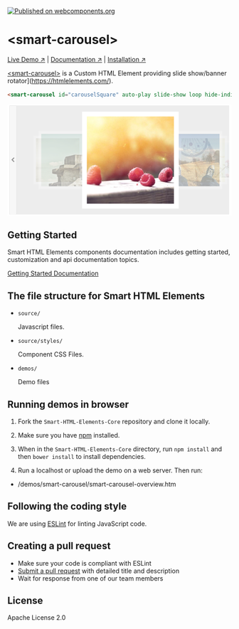 [![Published on webcomponents.org](https://img.shields.io/badge/webcomponents.org-published-blue.svg)](https://www.webcomponents.org/element/htmlelements/smart-carousel)

# &lt;smart-carousel&gt;

[Live Demo ↗](https://htmlelements.com/demos/carousel/)
|
[Documentation ↗](https://www.htmlelements.com/docs/)
|
[Installation ↗](https://www.npmjs.com/package/@smarthtmlelements/smarthtmlelements-core)

[&lt;smart-carousel&gt;](https://htmlelements.com/demos/carousel/) is a Custom HTML Element providing slide show/banner rotator](https://htmlelements.com/).

<!--
```
<custom-element-demo>
  <template>
    <script src="../webcomponentsjs/webcomponents-lite.js"></script>
    <script src="../smart-core/source/smart.core.js"></script>
    <link rel="stylesheet" href="../smart-core/source/styles/smart.default.css" type="text/css" />
 <script>
   window.onload = function () {
    const basePath = '/images/',
        carouselSquare = document.getElementById('carouselSquare'),
 
    carouselSquare.dataSource = generateDataSource(7);
 
    function generateDataSource(items) {
        let dataSource = Array(items).fill({});

        dataSource.forEach((element, index) => dataSource[index] = { image: `${basePath}carousel-square-${index + 1}.jpg` });
        return dataSource;
    }
}
   </script>
     <next-code-block></next-code-block>
  </template>
</custom-element-demo>
```
-->
```html
<smart-carousel id="carouselSquare" auto-play slide-show loop hide-indicators keyboard display-mode="3d" interval="10000"></smart-carousel>
```

[<img src="https://raw.githubusercontent.com/htmlelements/smart-carousel/master/smart-carousel.png" alt="Screenshot of smart-carousel">](https://htmlelements.com/demos/carousel)

## Getting Started

Smart HTML Elements components documentation includes getting started, customization and api documentation topics.

[Getting Started Documentation](https://www.htmlelements.com/docs/)


## The file structure for Smart HTML Elements

- `source/`

  Javascript files.

- `source/styles/`

  Component CSS Files.

- `demos/`

  Demo files

## Running demos in browser

1. Fork the `Smart-HTML-Elements-Core` repository and clone it locally.

1. Make sure you have [npm](https://www.npmjs.com/) installed.

1. When in the `Smart-HTML-Elements-Core` directory, run `npm install` and then `bower install` to install dependencies.

1. Run a localhost or upload the demo on a web server. Then run:

  - /demos/smart-carousel/smart-carousel-overview.htm


## Following the coding style

We are using [ESLint](http://eslint.org/) for linting JavaScript code. 

## Creating a pull request

  - Make sure your code is compliant with ESLint
  - [Submit a pull request](https://www.digitalocean.com/community/tutorials/how-to-create-a-pull-request-on-github) with detailed title and description
  - Wait for response from one of our team members


## License

Apache License 2.0
